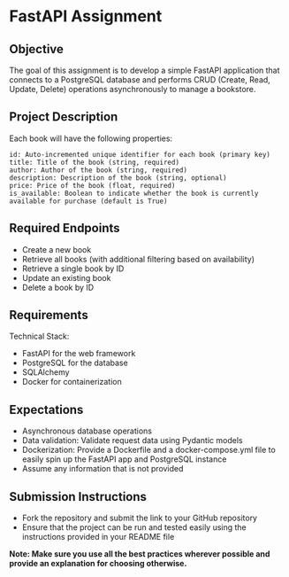 # FastAPI Assignment

## Objective

The goal of this assignment is to develop a simple FastAPI application that connects to a PostgreSQL database and performs CRUD (Create, Read, Update, Delete) operations asynchronously to manage a bookstore.

## Project Description

Each book will have the following properties:

```
id: Auto-incremented unique identifier for each book (primary key)
title: Title of the book (string, required)
author: Author of the book (string, required)
description: Description of the book (string, optional)
price: Price of the book (float, required)
is_available: Boolean to indicate whether the book is currently available for purchase (default is True)
```

## Required Endpoints

* Create a new book
* Retrieve all books (with additional filtering based on availability)
* Retrieve a single book by ID
* Update an existing book
* Delete a book by ID


## Requirements

Technical Stack:

* FastAPI for the web framework
* PostgreSQL for the database
* SQLAlchemy
* Docker for containerization

## Expectations

* Asynchronous database operations
* Data validation: Validate request data using Pydantic models
* Dockerization: Provide a Dockerfile and a docker-compose.yml file to easily spin up the FastAPI app and PostgreSQL instance
* Assume any information that is not provided

## Submission Instructions

* Fork the repository and submit the link to your GitHub repository
* Ensure that the project can be run and tested easily using the instructions provided in your README file

**Note: Make sure you use all the best practices wherever possible and provide an explanation for choosing otherwise.**
